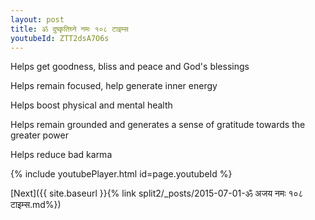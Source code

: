 ```yaml
---
layout: post
title: ॐ दुष्कृतिघ्ने नमः १०८ टाइम्स
youtubeId: ZTT2dsA7O6s
---
```

 
 
Helps get goodness, bliss and peace and God's blessings
 
Helps remain focused, help generate inner energy 
 
Helps boost physical and mental health 
 
Helps remain grounded and generates a sense of gratitude towards the greater power 
 
Helps reduce bad karma
 
 
 
 


{% include youtubePlayer.html id=page.youtubeId %}
 
[Next]({{ site.baseurl }}{% link  split2/_posts/2015-07-01-ॐ अजय नमः १०८ टाइम्स.md%})
 
